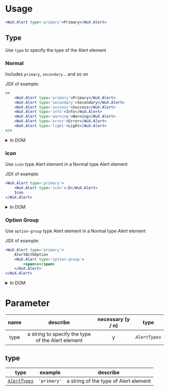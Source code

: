 # Usage

```jsx
<WuX.Alert type='primary'>Primary</WuX.Alert>
```

## Type

Use `type` to specify the type of the Alert element

### Normal

Includes `primary`, `secondary`... and so on  

JSX of example:  
```jsx
<>
    <WuX.Alert type='primary'>Primary</WuX.Alert>
    <WuX.Alert type='secondary'>Secondary</WuX.Alert>
    <WuX.Alert type='success'>Success</WuX.Alert>
    <WuX.Alert type='info'>Info</WuX.Alert>
    <WuX.Alert type='warning'>Warning</WuX.Alert>
    <WuX.Alert type='error'>Error</WuX.Alert>
    <WuX.Alert type='light'>Light</WuX.Alert>
</>
```
  
<details>
<summary>In DOM</summary>

```wux-jsx-render
<WuX.Alert type='primary'>Primary</WuX.Alert>
<WuX.Alert type='secondary'>Secondary</WuX.Alert>
<WuX.Alert type='success'>Success</WuX.Alert>
<WuX.Alert type='info'>Info</WuX.Alert>
<WuX.Alert type='warning'>Warning</WuX.Alert>
<WuX.Alert type='error'>Error</WuX.Alert>
<WuX.Alert type='light'>Light</WuX.Alert>
:wux-jsx-render
```

</details>

### Icon

Use `icon` type Alert element in a Normal type Alert element  

JSX of example:  
```jsx
<WuX.Alert type='primary'>
    <WuX.Alert type='icon'>:D</WuX.Alert>
    Icon
</WuX.Alert>
```

<details>
<summary>In DOM</summary>

```wux-jsx-render
<WuX.Alert type='primary'>
    <WuX.Alert type='icon'>:D</WuX.Alert>
    Icon
</WuX.Alert>
:wux-jsx-render
```

</details>

### Option Group

Use `option-group` type Alert element in a Normal type Alert element  

JSX of example:  
```jsx
<WuX.Alert type='primary'>
    AlertWithOption
    <WuX.Alert type='option-group'>
        <span>x</span>
    </WuX.Alert>
</WuX.Alert>
```

<details>
<summary>In DOM</summary>

```wux-jsx-render
<WuX.Alert type='primary'>
    AlertWithOption
    <WuX.Alert type='option-group'>
        <span>x</span>
    </WuX.Alert>
</WuX.Alert>
:wux-jsx-render
```

</details>

# Parameter

name|describe|necessary (y / n)|type
:-:|:-:|:-:|:-:
type|a string to specify the type of the Alert element|y|*`AlertTypes`*

## type

type|example|describe
:-:|:-:|:-:
[*`AlertTypes`*](../Types/Alert.md#alerttypes)|`'primary'`|a string of the type of Alert element